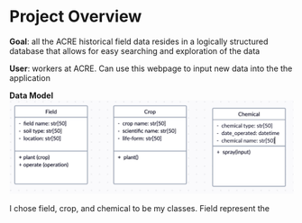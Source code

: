 # Project Overview

**Goal**: all the ACRE historical field data resides in a logically structured database that allows for easy searching and exploration of the data

**User**: workers at ACRE.
Can use this webpage to input new data into the the application

**Data Model**
![data-model](images/data-model.png)

I chose field, crop, and chemical to be my classes. Field represent the
